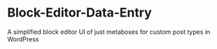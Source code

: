 # Block-Editor-Data-Entry
A simplified block editor UI of just metaboxes for custom post types in WordPress
